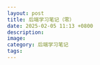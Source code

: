 ```yaml
---
layout: post
title: 后端学习笔记（零）
date: 2025-02-05 11:13 +0800
description:
image:
category: 后端学习笔记
tags:
---
```

